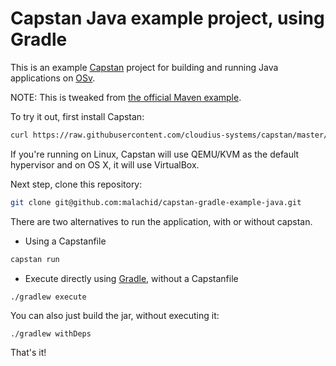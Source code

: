 # Capstan Java example project, using Gradle

This is an example [Capstan](https://github.com/cloudius-systems/capstan) project for building and running Java applications on [OSv](http://osv.io/).

NOTE: This is tweaked from [the official Maven example](https://github.com/cloudius-systems/capstan-example-java).

To try it out, first install Capstan:

``` sh
curl https://raw.githubusercontent.com/cloudius-systems/capstan/master/scripts/download | bash
```

If you're running on Linux, Capstan will use QEMU/KVM as the default
hypervisor and on OS X, it will use VirtualBox.

Next step, clone this repository:

``` sh
git clone git@github.com:malachid/capstan-gradle-example-java.git
```

There are two alternatives to run the application, with or without capstan.

* Using a Capstanfile

``` sh
capstan run 
```

* Execute directly using [Gradle](https://docs.gradle.org/current/userguide/userguide.html), without a Capstanfile

```
./gradlew execute
```

You can also just build the jar, without executing it:

```
./gradlew withDeps
```


That's it!
